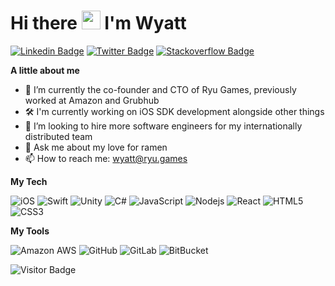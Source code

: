 # Hi there <img src="https://raw.githubusercontent.com/aemmadi/aemmadi/master/wave.gif" width="30px"> I'm Wyatt
[![Linkedin Badge](https://img.shields.io/badge/LinkedIn-0077B5?style=for-the-badge&logo=linkedin&logoColor=white)](https://www.linkedin.com/in/wyattmufson/)
[![Twitter Badge](https://img.shields.io/badge/Twitter-1DA1F2?style=for-the-badge&logo=twitter&logoColor=white)](https://twitter.com/Wyetro)
[![Stackoverflow Badge](https://img.shields.io/badge/Stack_Overflow-FE7A16?style=for-the-badge&logo=stack-overflow&logoColor=white)](https://stackoverflow.com/users/3830876/wyetro?tab=profile)

**A little about me**

- 🔭 I’m currently the co-founder and CTO of Ryu Games, previously worked at Amazon and Grubhub
- 🛠 I'm currently working on iOS SDK development alongside other things
- 👯 I’m looking to hire more software engineers for my internationally distributed team
- 💬 Ask me about my love for ramen 
- 📫 How to reach me: wyatt@ryu.games

**My Tech**

![iOS](https://img.shields.io/badge/iOS-000000?style=for-the-badge&logo=ios&logoColor=white)
![Swift](https://img.shields.io/badge/Swift-FA7343?style=for-the-badge&logo=swift&logoColor=white)
![Unity](https://img.shields.io/badge/Unity-100000?style=for-the-badge&logo=unity&logoColor=white)
![C#](https://img.shields.io/badge/C%23-239120?style=for-the-badge&logo=c-sharp&logoColor=white)
![JavaScript](https://img.shields.io/badge/JavaScript-323330?style=for-the-badge&logo=javascript&logoColor=F7DF1E)
![Nodejs](https://img.shields.io/badge/Node.js-43853D?style=for-the-badge&logo=node.js&logoColor=white)
![React](https://img.shields.io/badge/React-20232A?style=for-the-badge&logo=react&logoColor=61DAFB)
![HTML5](https://img.shields.io/badge/HTML-239120?style=for-the-badge&logo=html5&logoColor=white)
![CSS3](https://img.shields.io/badge/CSS-239120?&style=for-the-badge&logo=css3&logoColor=white)

**My Tools**

![Amazon AWS](https://img.shields.io/badge/Amazon_AWS-232F3E?style=for-the-badge&logo=amazon-aws&logoColor=white)
![GitHub](https://img.shields.io/badge/GitHub-100000?style=for-the-badge&logo=github&logoColor=white)
![GitLab](https://img.shields.io/badge/GitLab-330F63?style=for-the-badge&logo=gitlab&logoColor=white)
![BitBucket](https://img.shields.io/badge/Bitbucket-330F63?style=for-the-badge&logo=bitbucket&logoColor=white)

![Visitor Badge](https://visitor-badge.laobi.icu/badge?page_id=WyattMufson.WyattMufson)

